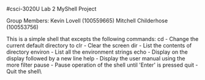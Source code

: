 #csci-3020U
Lab 2 MyShell Project

Group Members: 
Kevin Lovell (100559665)
Mitchell Childerhose (100553756)

This is a simple shell that excepts the following commands:
cd <directory> - Change the current default directory to <directory>
clr - Clear the screen
dir <directory> - List the contents of directory <directory>
environ - List all the environment strings
echo <comment> - Display <comment> on the display followed by a new line
help - Display the user manual using the more filter
pause - Pause operation of the shell until 'Enter' is pressed
quit - Quit the shell\